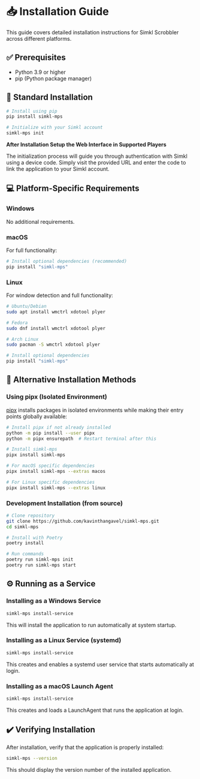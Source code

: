 # 📥 Installation Guide

This guide covers detailed installation instructions for Simkl Scrobbler across different platforms.

## ✅ Prerequisites

- Python 3.9 or higher
- pip (Python package manager)

## 🚀 Standard Installation

```bash
# Install using pip
pip install simkl-mps

# Initialize with your Simkl account
simkl-mps init
```

**After Installation Setup the Web Interface in Supported Players**

The initialization process will guide you through authentication with Simkl using a device code. Simply visit the provided URL and enter the code to link the application to your Simkl account.

## 💻 Platform-Specific Requirements

### Windows
No additional requirements.

### macOS
For full functionality:
```bash
# Install optional dependencies (recommended)
pip install "simkl-mps"
```

### Linux
For window detection and full functionality:
```bash
# Ubuntu/Debian
sudo apt install wmctrl xdotool plyer

# Fedora
sudo dnf install wmctrl xdotool plyer

# Arch Linux
sudo pacman -S wmctrl xdotool plyer

# Install optional dependencies
pip install "simkl-mps"
```

## 🔄 Alternative Installation Methods

### Using pipx (Isolated Environment)

[pipx](https://pypa.github.io/pipx/) installs packages in isolated environments while making their entry points globally available:

```bash
# Install pipx if not already installed
python -m pip install --user pipx
python -m pipx ensurepath  # Restart terminal after this

# Install simkl-mps
pipx install simkl-mps

# For macOS specific dependencies
pipx install simkl-mps --extras macos

# For Linux specific dependencies
pipx install simkl-mps --extras linux
```

### Development Installation (from source)

```bash
# Clone repository
git clone https://github.com/kavinthangavel/simkl-mps.git
cd simkl-mps

# Install with Poetry
poetry install

# Run commands
poetry run simkl-mps init
poetry run simkl-mps start
```

## ⚙️ Running as a Service

### Installing as a Windows Service

```bash
simkl-mps install-service
```

This will install the application to run automatically at system startup.

### Installing as a Linux Service (systemd)

```bash
simkl-mps install-service
```

This creates and enables a systemd user service that starts automatically at login.

### Installing as a macOS Launch Agent

```bash
simkl-mps install-service
```

This creates and loads a LaunchAgent that runs the application at login.

## ✔️ Verifying Installation

After installation, verify that the application is properly installed:

```bash
simkl-mps --version
```

This should display the version number of the installed application.
